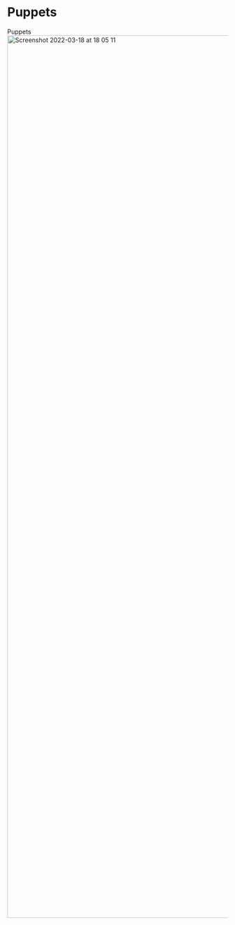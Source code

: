 # Puppets
Puppets
<img width="2012" alt="Screenshot 2022-03-18 at 18 05 11" src="https://user-images.githubusercontent.com/86164459/159049679-e4625787-1a35-48a8-9f5d-7df86c37e7f9.png">
